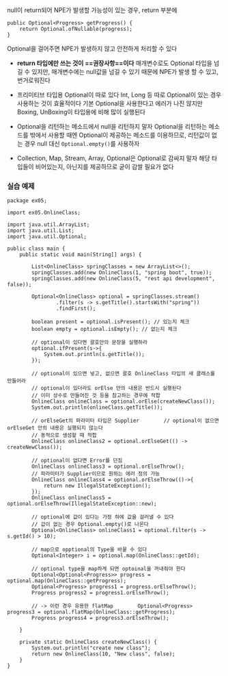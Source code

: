 null이 return되어 NPE가 발생할 가능성이 있는 경우, return 부분에
```
public Optional<Progress> getProgress() {  
    return Optional.ofNullable(progress);  
}
```
Optional을 걸어주면 NPE가 발생하지 않고 안전하게 처리할 수 있다


- **return 타입에만 쓰는 것이 ==권장사항==이다**
	매개변수로도 Optional 타입을 넘길 수 있지만, 매개변수에는 null값을 넘길 수 있기 때문에 NPE가 발생 할 수 있고, 번거로워진다

- 프리미티브 타입용 Optional이 따로 있다
	Int, Long 등 따로 Optional이 있는 경우 사용하는 것이 효율적이다
	기본 Optional을 사용한다고 에러가 나진 않지만 Boxing, UnBoxing이 타입용에 비해 많이 실행된다

- Optional을 리턴하는 메소드에서 null을 리턴하지 말자
	Optional을 리턴하는 메소드를 밖에서 사용할 때엔 Optional이 제공하는 메소드를 이용하므로, 리턴값이 없는 경우 null 대신 ``Optional.empty()``를 사용하자

- Collection, Map, Stream, Array, Optional은 Optional로 감싸지 말자
	해당 타입들이 비어있는지, 아닌지를 제공하므로 굳이 감쌀 필요가 없다


### 실습 예제
```
package ex05;  
  
import ex05.OnlineClass;  
  
import java.util.ArrayList;  
import java.util.List;  
import java.util.Optional;  
  
public class main {  
    public static void main(String[] args) {  
  
        List<OnlineClass> springClasses = new ArrayList<>();  
        springClasses.add(new OnlineClass(1, "spring boot", true));  
        springClasses.add(new OnlineClass(5, "rest api development", false));  
  
        Optional<OnlineClass> optional = springClasses.stream()  
                .filter(s -> s.getTitle().startsWith("spring"))  
                .findFirst();  
  
        boolean present = optional.isPresent(); // 있는지 체크  
        boolean empty = optional.isEmpty(); // 없는지 체크  
  
        // optional이 있다면 괄호안의 문장을 실행하라  
        optional.ifPresent(s->{  
            System.out.println(s.getTitle());  
        });  
  
        // optional이 있으면 넣고, 없으면 괄호 OnlineClass 타입의 새 클래스를 만들어라  
        // optional이 있더라도 orElse 안의 내용은 반드시 실행된다  
        // 이미 상수로 만들어진 것 등을 참고하는 경우에 적합  
        OnlineClass onlineClass = optional.orElse(createNewClass());  
        System.out.println(onlineClass.getTitle());  
  
        // orElseGet의 파라미터 타입은 Supplier        // optional이 없으면 orElseGet 안의 내용은 실행되지 않는다  
        // 동적으로 생성할 때 적합  
        OnlineClass onlineClass2 = optional.orElseGet(() -> createNewClass());  
  
        // optional이 없다면 Error를 던짐  
        OnlineClass onlineClass3 = optional.orElseThrow();  
        // 파라미터가 Supplier이므로 원하는 에러 정의 가능  
        OnlineClass onlineClass4 = optional.orElseThrow(()->{  
            return new IllegalStateException();  
        });  
        OnlineClass onlineClass5 = optional.orElseThrow(IllegalStateException::new);  
  
        // optional에 값이 있다는 가정 하에 값을 걸러낼 수 있다  
        // 값이 없는 경우 Optional.empty()로 나온다  
        Optional<OnlineClass> onlineClass1 = optional.filter(s -> s.getId() > 10);  
  
        // map으로 opptional의 Type을 바꿀 수 있다  
        Optional<Integer> i = optional.map(OnlineClass::getId);  
  
        // optional type을 map하게 되면 optoinal을 꺼내줘야 한다  
        Optional<Optional<Progress>> progress = optional.map(OnlineClass::getProgress);  
        Optional<Progress> progress1 = progress.orElseThrow();  
        Progress progress2 = progress1.orElseThrow();  
  
        // -> 이런 경우 유용한 flatMap        Optional<Progress> progress3 = optional.flatMap(OnlineClass::getProgress);  
        Progress progress4 = progress3.orElseThrow();  
  
    }  
  
    private static OnlineClass createNewClass() {  
        System.out.println("create new class");  
        return new OnlineClass(10, "New class", false);  
    }  
}
```
